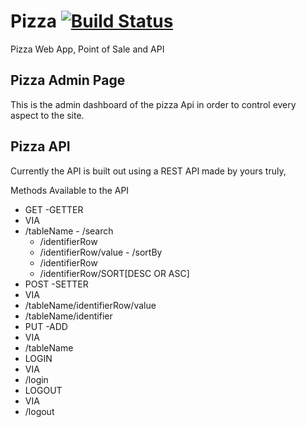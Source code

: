 # Pizza [![Build Status](https://magnum.travis-ci.com/nperez0111/Pizza.svg?token=FShSV6j2VC5qSNKU1zXv)](https://magnum.travis-ci.com/nperez0111/Pizza)

Pizza Web App, Point of Sale and API
## Pizza Admin Page

This is the admin dashboard of the pizza Api in order to control every aspect to the site.

## Pizza API

Currently the API is built out using a REST API made by yours truly,

Methods Available to the API
 - GET -GETTER
  - VIA
   - /tableName
    - /search
     - /identifierRow
     - /identifierRow/value
    - /sortBy
     - /identifierRow
     - /identifierRow/SORT[DESC OR ASC]
 - POST -SETTER
  - VIA
   - /tableName/identifierRow/value
   - /tableName/identifier
 - PUT -ADD
  - VIA
   - /tableName
 - LOGIN
  - VIA
   - /login
 - LOGOUT
  - VIA
   - /logout
